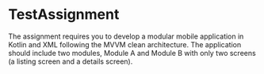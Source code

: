 # TestAssignment
The assignment requires you to develop a modular mobile application in Kotlin and XML following the MVVM clean architecture. The application should include two modules, Module A and Module B with only two screens (a listing screen and a details screen).
